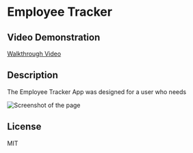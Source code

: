 # Employee Tracker

## Video Demonstration
[Walkthrough Video](https://drive.google.com/file/d/15XNHZi0glNAtDpgspTZkBoucbitHSTfg/view)

## Description
The Employee Tracker App was designed for a user who needs

![Screenshot of the page](./Develop/assets/etss.png)

## License
MIT
